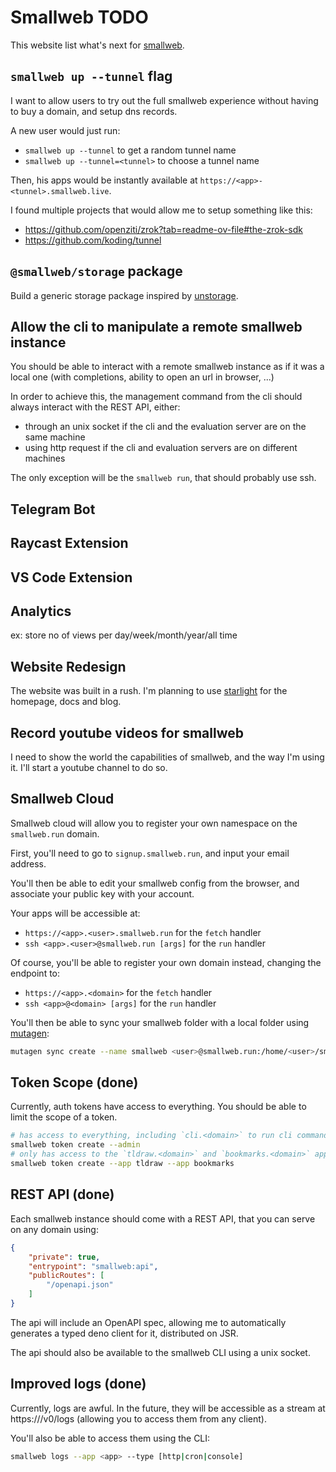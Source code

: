 # Smallweb TODO

This website list what's next for [smallweb](https://smallweb.run).

## `smallweb up --tunnel` flag

I want to allow users to try out the full smallweb experience without having to buy a domain, and setup dns records.

A new user would just run:

- `smallweb up --tunnel` to get a random tunnel name
- `smallweb up --tunnel=<tunnel>` to choose a tunnel name

Then, his apps would be instantly available at `https://<app>-<tunnel>.smallweb.live`.

I found multiple projects that would allow me to setup something like this:

- https://github.com/openziti/zrok?tab=readme-ov-file#the-zrok-sdk
- https://github.com/koding/tunnel

## `@smallweb/storage` package

Build a generic storage package inspired by [unstorage](https://unstorage.unjs.io/).

## Allow the cli to manipulate a remote smallweb instance

You should be able to interact with a remote smallweb instance as if it was a local one (with completions, ability to open an url in browser, ...)

In order to achieve this, the management command from the cli should always interact with the REST API, either:

- through an unix socket if the cli and the evaluation server are on the same machine
- using http request if the cli and evaluation servers are on different machines

The only exception will be the `smallweb run`, that should probably use ssh.

## Telegram Bot

## Raycast Extension

## VS Code Extension

## Analytics

ex: store no of views per day/week/month/year/all time

## Website Redesign

The website was built in a rush. I'm planning to use [starlight](https://starlight.astro.build/) for the homepage, docs and blog.

## Record youtube videos for smallweb

I need to show the world the capabilities of smallweb, and the way I'm using it. I'll start a youtube channel to do so.

## Smallweb Cloud

Smallweb cloud will allow you to register your own namespace on the `smallweb.run` domain.

First, you'll need to go to `signup.smallweb.run`, and input your email address.

You'll then be able to edit your smallweb config from the browser, and associate your public key with your account.

Your apps will be accessible at:

- `https://<app>.<user>.smallweb.run` for the `fetch` handler
- `ssh <app>.<user>@smallweb.run [args]` for the `run` handler

Of course, you'll be able to register your own domain instead, changing the endpoint to:

- `https://<app>.<domain>` for the `fetch` handler
- `ssh <app>@<domain> [args]` for the `run` handler

You'll then be able to sync your smallweb folder with a local folder using [mutagen](https://mutagen.io/):

```sh
mutagen sync create --name smallweb <user>@smallweb.run:/home/<user>/smallweb ~/smallweb
```

## Token Scope (done)

Currently, auth tokens have access to everything. You should be able to limit the scope of a token.

```sh
# has access to everything, including `cli.<domain>` to run cli commands.
smallweb token create --admin
# only has access to the `tldraw.<domain>` and `bookmarks.<domain>` apps.
smallweb token create --app tldraw --app bookmarks
```

## REST API (done)

Each smallweb instance should come with a REST API, that you can serve on any domain using:

```json
{
    "private": true,
    "entrypoint": "smallweb:api",
    "publicRoutes": [
        "/openapi.json"
    ]
}
```

The api will include an OpenAPI spec, allowing me to automatically generates a typed deno client for it, distributed on JSR.

The api should also be available to the smallweb CLI using a unix socket.

## Improved logs (done)

Currently, logs are awful. In the future, they will be accessible as a stream at https://<api-domain>/v0/logs (allowing you to access them from any client).

You'll also be able to access them using the CLI:

```sh
smallweb logs --app <app> --type [http|cron|console]
```
